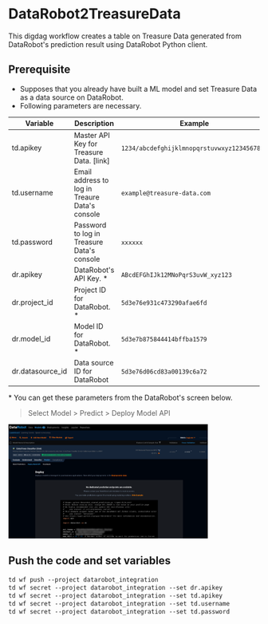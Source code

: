 # DataRobot2TreasureData
This digdag workflow creates a table on Treasure Data generated from DataRobot's prediction result using DataRobot Python client.

## Prerequisite
- Supposes that you already have built a ML model and set Treasure Data as a data source on DataRobot.
- Following parameters are necessary.  

| Variable | Description | Example |
| -------- | ----------- | --------|
| td.apikey | Master API Key for Treasure Data. [link] | `1234/abcdefghijklmnopqrstuvwxyz1234567890`|
| td.username | Email address to log in Treaure Data's console | `example@treasure-data.com` |
| td.password | Password to log in Treasure Data's console | `xxxxxx` |
| dr.apikey | DataRobot's API Key. \*  | `ABcdEFGhIJk12MNoPqrS3uvW_xyz123`|
| dr.project_id | Project ID for DataRobot. \* | `5d3e76e931c473290afae6fd` | 
| dr.model_id | Model ID for DataRobot. \* | `5d3e7b875844414bffba1579` | 
| dr.datasource_id | Data source ID for DataRobot | `5d3e76d06cd83a00139c6a72` |

\* You can get these parameters from the DataRobot's screen below.  
> Select Model > Predict > Deploy Model API
<img src="./images/datarobot.png" width="400px">

## Push the code and set variables
```
td wf push --project datarobot_integration
td wf secret --project datarobot_integration --set dr.apikey
td wf secret --project datarobot_integration --set td.apikey
td wf secret --project datarobot_integration --set td.username
td wf secret --project datarobot_integration --set td.password
```
